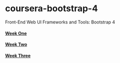 # coursera-bootstrap-4
Front-End Web UI Frameworks and Tools: Bootstrap 4


#### [Week One](https://aman-maharshi.github.io/coursera-bootstrap-4/w1/)
#### [Week Two](https://aman-maharshi.github.io/coursera-bootstrap-4/w2/)
#### [Week Three](https://aman-maharshi.github.io/coursera-bootstrap-4/w3/)
